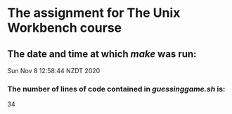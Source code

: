 # The assignment for The Unix Workbench course
## The date and time at which *make* was run:
Sun Nov  8 12:58:44 NZDT 2020
### The number of lines of code contained in *guessinggame.sh* is:
34
